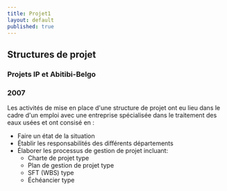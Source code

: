 ```yaml
---
title: Projet1
layout: default
published: true
---
```


## Structures de projet
### Projets IP et Abitibi-Belgo
### 2007

Les activités de mise en place d'une structure de projet ont eu lieu dans le cadre d'un emploi avec une entreprise spécialisée dans le traitement des eaux usées et ont consisé en :
- Faire un état de la situation
- Établir les responsabilités des différents départements 
- Élaborer les processus de gestion de projet incluant:
	- Charte de projet type
	- Plan de gestion de projet type
	- SFT (WBS) type
	- Échéancier type